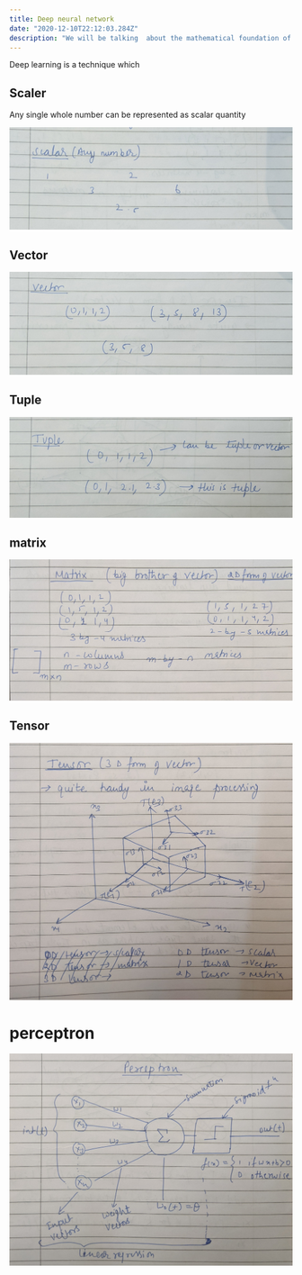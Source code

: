 ```yaml
---
title: Deep neural network
date: "2020-12-10T22:12:03.284Z"
description: "We will be talking  about the mathematical foundation of deep neural network in deep learning  with numpy syntax for implementation of the mathematical function"
---
```

 Deep learning is a technique which 

## Scaler 

Any single whole number can be represented as scalar quantity 

![](PXL_20210319_122825026.NIGHT_5.jpg)

## Vector

![](PXL_20210319_122825026.NIGHT_3.jpg)

## Tuple

![](PXL_20210319_122825026.NIGHT_4.jpg)

## matrix

![](PXL_20210319_123017243_2.jpg)

## Tensor
![](PXL_20210319_123017243_3.jpg)

# perceptron
![](PXL_20210319_123034722_2.jpg)

